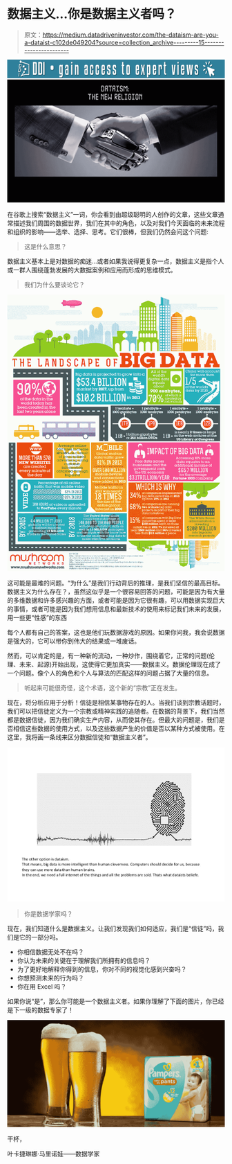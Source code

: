 # 数据主义…你是数据主义者吗？

> 原文：<https://medium.datadriveninvestor.com/the-dataism-are-you-a-dataist-c102de049204?source=collection_archive---------15----------------------->

[![](img/3da46455f1772e33860004b911b6951c.png)](http://www.track.datadriveninvestor.com/DDIBeta11-21)![](img/9f6858aa50245ece1fcc7a56f7d95f44.png)

在谷歌上搜索“数据主义”一词，你会看到由超级聪明的人创作的文章，这些文章通常描述我们周围的数据世界，我们在其中的角色，以及对我们今天面临的未来流程和组织的影响——选举、选择、思考。它们很棒，但我们仍然会问这个问题:

> 这是什么意思？

数据主义基本上是对数据的痴迷…或者如果我说得更复杂一点，数据主义是指个人或一群人围绕蓬勃发展的大数据案例和应用而形成的思维模式。

> 我们为什么要谈论它？

![](img/e4dd186b0c5b7fd1a1b76ff15e4d6225.png)

这可能是最难的问题。“为什么”是我们行动背后的推理，是我们坚信的最高目标。数据主义为什么存在？，虽然这似乎是一个很容易回答的问题，可能是因为有大量的多维数据和许多感兴趣的方面，或者可能是因为它很有趣，可以用数据实现巨大的事情，或者可能是因为我们想用信息和最新技术的使用来标记我们未来的发展，用一些更“性感”的东西

每个人都有自己的答案，这也是他们玩数据游戏的原因。如果你问我，我会说数据是强大的，它可以带你到伟大的结果或一堆废话。

然而，可以肯定的是，有一种新的流动，一种炒作，围绕着它，正常的问题(伦理、未来、起源)开始出现，这使得它更加真实——数据主义。数据伦理现在成了一个问题。像个人的角色和个人与算法的匹配这样的问题占据了大量的信息。

> 听起来可能很奇怪，这个术语，这个新的“宗教”正在发生。

现在，将分析应用于分析！信徒是相信某事物存在的人。当我们谈到宗教话题时，我们可以把信徒定义为一个宗教或精神实践的追随者。在数据的背景下，我们当然都是数据信徒，因为我们确实生产内容，从而使其存在。但最大的问题是，我们是否相信这些数据的使用方式，以及这些数据产生的价值是否以某种方式被使用。在这里，我将画一条线来区分数据信徒和“数据主义者”。

![](img/53a3bca8850dd30fd0d1847a5bfa538c.png)

> 你是数据学家吗？

现在，我们知道什么是数据主义。让我们发现我们如何适应，我们是“信徒”吗，我们是它的一部分吗。

*   你相信数据无处不在吗？
*   你认为未来的关键在于理解我们所拥有的信息吗？
*   为了更好地解释你得到的信息，你对不同的视觉化感到兴奋吗？
*   你想预测未来的行为吗？
*   你在用 Excel 吗？

如果你说“是”，那么你可能是一个数据主义者。如果你理解了下面的图片，你已经是下一级的数据专家了！

![](img/ddfb6bfcc6e0d7b877e5dfcc19303cb4.png)

干杯，

叶卡捷琳娜·马里诺娃——数据学家